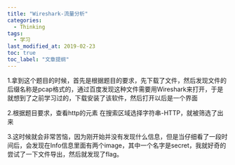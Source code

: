 ```yaml
---
title: "Wireshark-流量分析"
categories:
  - Thinking
tags:
  - 学习
last_modified_at: 2019-02-23
toc: true
toc_label: "文章提纲"
---
```




  1.拿到这个题目的时候，首先是根据题目的要求，先下载了文件，然后发现文件的后缀名称是pcap格式的，通过百度发现这种文件需要用Wireshark来打开，于是就想到了之前学习过的，下载安装了该软件，然后打开以后是一个界面

  2.根据题目要求，查看http的元素 在搜索区域选择字符串-HTTP，就被筛选了出来
  
  3.这时候就会非常苦恼，因为刚开始并没有发现什么信息，但是当仔细看了一段时间后，会发现在Info信息里面有两个image，其中一个名字是secret，我就好奇的尝试了一下文件导出，然后就发现了flag。 
